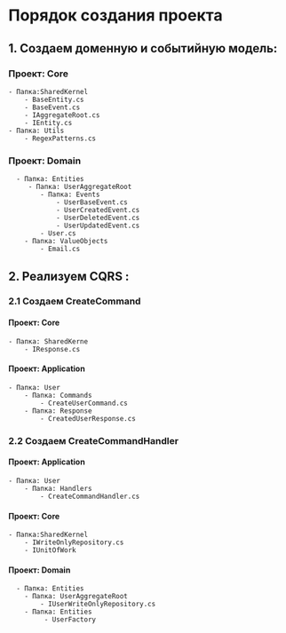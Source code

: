 # Порядок создания проекта

## 1. Создаем доменную и событийную модель:
### Проект: Core
    - Папка:SharedKernel
        - BaseEntity.cs
        - BaseEvent.cs
        - IAggregateRoot.cs
        - IEntity.cs
    - Папка: Utils
        - RegexPatterns.cs
### Проект: Domain
      - Папка: Entities
         - Папка: UserAggregateRoot
            - Папка: Events
                - UserBaseEvent.cs
                - UserCreatedEvent.cs
                - UserDeletedEvent.cs
                - UserUpdatedEvent.cs
            - User.cs
        - Папка: ValueObjects
            - Email.cs
## 2. Реализуем CQRS :
### 2.1 Создаем CreateCommand
#### Проект: Core
    - Папка: SharedKerne
        - IResponse.cs
#### Проект: Application
    - Папка: User
        - Папка: Commands
            - CreateUserCommand.cs
        - Папка: Response
            - CreatedUserResponse.cs
### 2.2 Создаем CreateCommandHandler
#### Проект: Application
    - Папка: User
        - Папка: Handlers
            - CreateCommandHandler.cs
#### Проект: Core
    - Папка:SharedKernel
        - IWriteOnlyRepository.cs
        - IUnitOfWork
#### Проект: Domain
      - Папка: Entities
        - Папка: UserAggregateRoot
            - IUserWriteOnlyRepository.cs
        - Папка: Entities
             - UserFactory